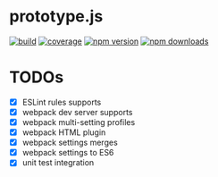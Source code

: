 # prototype.js
[![build](https://travis-ci.org/jimzhan/prototype.js.svg?branch=master)](https://travis-ci.org/jimzhan/prototype.js)
[![coverage](https://coveralls.io/repos/github/jimzhan/prototype.js/badge.svg?branch=master)](https://coveralls.io/github/jimzhan/prototype.js?branch=master)
[![npm version](https://img.shields.io/npm/v/prototype.js.svg?style=flat-square)](https://www.npmjs.com/package/prototype.js)
[![npm downloads](https://img.shields.io/npm/dm/prototype.js.svg?style=flat-square)](https://www.npmjs.com/package/prototype.js)

TODOs
=====
- [x] ESLint rules supports
- [x] webpack dev server supports
- [x] webpack multi-setting profiles
- [x] webpack HTML plugin
- [x] webpack settings merges
- [x] webpack settings to ES6 
- [x] unit test integration
